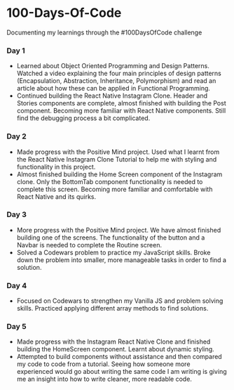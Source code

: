 # 100-Days-Of-Code
Documenting my learnings through the #100DaysOfCode challenge

### Day 1
- Learned about Object Oriented Programming and Design Patterns. Watched a video explaining the four main principles of design patterns (Encapsulation, Abstraction, Inheritance, Polymorphism) and read an article about how these can be applied in Functional Programming. 
- Continued building the React Native Instagram Clone. Header and Stories components are complete, almost finished with building the Post component. Becoming more familiar with React Native components. Still find the debugging process a bit complicated. 


### Day 2
- Made progress with the Positive Mind project. Used what I learnt from the React Native Instagram Clone Tutorial to help me with styling and functionality in this project.
- Almost finished building the Home Screen component of the Instagram clone. Only the BottomTab component functionality is needed to complete this screen. Becoming more familiar and comfortable with React Native and its quirks. 

### Day 3 
- More progress with the Positive Mind project. We have almost finished building one of the screens. The functionality of the button and a Navbar is needed to complete the Routine screen. 
- Solved a Codewars problem to practice my JavaScript skills. Broke down the problem into smaller, more manageable tasks in order to find a solution. 

### Day 4
- Focused on Codewars to strengthen my Vanilla JS and problem solving skills. Practiced applying different array methods to find solutions. 

### Day 5 
- Made progress with the Instagram React Native Clone and finished building the HomeScreen component. Learnt about dynamic styling. 
- Attempted to build components without assistance and then compared my code to code from a tutorial. Seeing how someone more experienced would go about writing the same code I am writing is giving me an insight into how to write cleaner, more readable code. 
